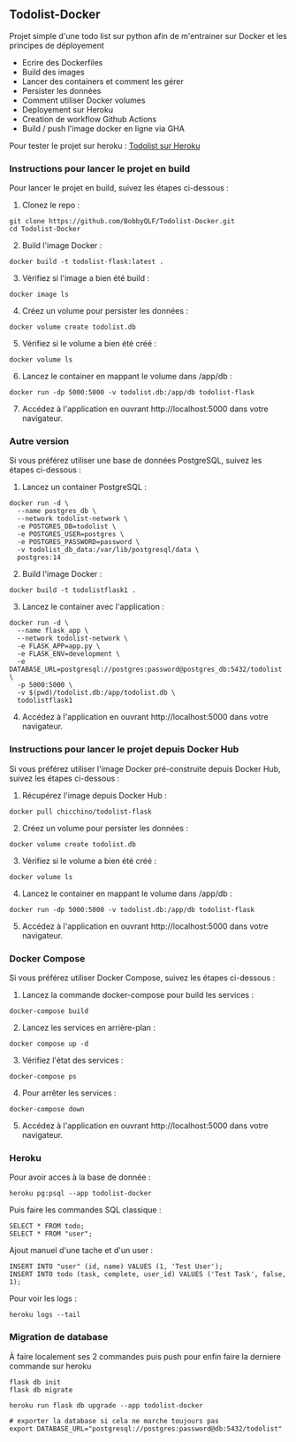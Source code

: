 ## Todolist-Docker

Projet simple d'une todo list sur python afin de m'entrainer sur Docker et les principes de déployement 
- Ecrire des Dockerfiles
- Build des images
- Lancer des containers et comment les gérer
- Persister les données
- Comment utiliser Docker volumes
- Deployement sur Heroku
- Creation de workflow Github Actions
- Build / push l'image docker en ligne via GHA

Pour tester le projet sur heroku : [Todolist sur Heroku](https://todolist-docker-824700691465.herokuapp.com/ "Mon projet déployé!")

### Instructions pour lancer le projet en build 

Pour lancer le projet en build, suivez les étapes ci-dessous :

1. Clonez le repo :
  ```
  git clone https://github.com/BobbyQLF/Todolist-Docker.git
  cd Todolist-Docker
  ```

2. Build l'image Docker :
  ```
  docker build -t todolist-flask:latest .
  ```

3. Vérifiez si l'image a bien été build :
  ```
  docker image ls
  ```

4. Créez un volume pour persister les données :
  ```
  docker volume create todolist.db
  ```

5. Vérifiez si le volume a bien été créé :
  ```
  docker volume ls
  ```

6. Lancez le container en mappant le volume dans /app/db :
  ```
  docker run -dp 5000:5000 -v todolist.db:/app/db todolist-flask
  ```

7. Accédez à l'application en ouvrant http://localhost:5000 dans votre navigateur.

### Autre version

Si vous préférez utiliser une base de données PostgreSQL, suivez les étapes ci-dessous :

1. Lancez un container PostgreSQL :
  ```
  docker run -d \
    --name postgres_db \
    --network todolist-network \
    -e POSTGRES_DB=todolist \
    -e POSTGRES_USER=postgres \
    -e POSTGRES_PASSWORD=password \
    -v todolist_db_data:/var/lib/postgresql/data \
    postgres:14
  ```

2. Build l'image Docker :
  ```
  docker build -t todolistflask1 .
  ```

3. Lancez le container avec l'application :
  ```
  docker run -d \
    --name flask_app \
    --network todolist-network \
    -e FLASK_APP=app.py \
    -e FLASK_ENV=development \
    -e DATABASE_URL=postgresql://postgres:password@postgres_db:5432/todolist \
    -p 5000:5000 \
    -v $(pwd)/todolist.db:/app/todolist.db \
    todolistflask1
  ```

4. Accédez à l'application en ouvrant http://localhost:5000 dans votre navigateur.

### Instructions pour lancer le projet depuis Docker Hub

Si vous préférez utiliser l'image Docker pré-construite depuis Docker Hub, suivez les étapes ci-dessous :

1. Récupérez l'image depuis Docker Hub :
  ```
  docker pull chicchino/todolist-flask
  ```

2. Créez un volume pour persister les données :
  ```
  docker volume create todolist.db
  ```

3. Vérifiez si le volume a bien été créé :
  ```
  docker volume ls
  ```

4. Lancez le container en mappant le volume dans /app/db :
  ```
  docker run -dp 5000:5000 -v todolist.db:/app/db todolist-flask
  ```

5. Accédez à l'application en ouvrant http://localhost:5000 dans votre navigateur.

### Docker Compose

Si vous préférez utiliser Docker Compose, suivez les étapes ci-dessous :

1. Lancez la commande docker-compose pour build les services :
  ```
  docker-compose build
  ```

2. Lancez les services en arrière-plan :
  ```
  docker compose up -d
  ```

3. Vérifiez l'état des services :
  ```
  docker-compose ps
  ```

4. Pour arrêter les services :
  ```
  docker-compose down
  ```

5. Accédez à l'application en ouvrant http://localhost:5000 dans votre navigateur.

### Heroku

Pour avoir acces à la base de donnée :
```
heroku pg:psql --app todolist-docker  
```

Puis faire les commandes SQL classique :
```
SELECT * FROM todo;
SELECT * FROM "user";
```

Ajout manuel d'une tache et d'un user :
```
INSERT INTO "user" (id, name) VALUES (1, 'Test User');
INSERT INTO todo (task, complete, user_id) VALUES ('Test Task', false, 1);
```

Pour voir les logs :
```
heroku logs --tail
```

### Migration de database 
À faire localement ses 2 commandes puis push pour enfin faire la derniere commande sur heroku
```
flask db init 
flask db migrate 

heroku run flask db upgrade --app todolist-docker

# exporter la database si cela ne marche toujours pas
export DATABASE_URL="postgresql://postgres:password@db:5432/todolist"
```